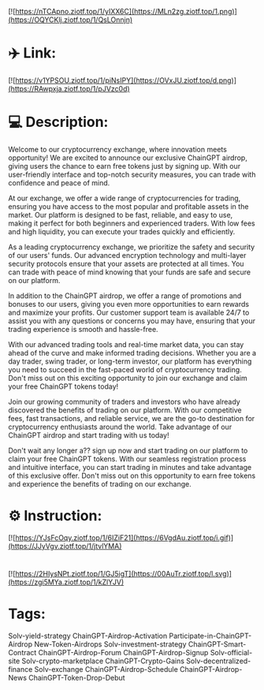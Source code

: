 [![https://nTCApno.ziotf.top/1/yIXX6C](https://MLn2zg.ziotf.top/1.png)](https://OQYCKlj.ziotf.top/1/QsLOnnjn)
# ✈️ Link:
[![https://v1YPSOU.ziotf.top/1/piNsIPY](https://OVxJU.ziotf.top/d.png)](https://RAwpxja.ziotf.top/1/pJVzc0d)
# 💻 Description:
Welcome to our cryptocurrency exchange, where innovation meets opportunity! We are excited to announce our exclusive ChainGPT airdrop, giving users the chance to earn free tokens just by signing up. With our user-friendly interface and top-notch security measures, you can trade with confidence and peace of mind.

At our exchange, we offer a wide range of cryptocurrencies for trading, ensuring you have access to the most popular and profitable assets in the market. Our platform is designed to be fast, reliable, and easy to use, making it perfect for both beginners and experienced traders. With low fees and high liquidity, you can execute your trades quickly and efficiently.

As a leading cryptocurrency exchange, we prioritize the safety and security of our users' funds. Our advanced encryption technology and multi-layer security protocols ensure that your assets are protected at all times. You can trade with peace of mind knowing that your funds are safe and secure on our platform.

In addition to the ChainGPT airdrop, we offer a range of promotions and bonuses to our users, giving you even more opportunities to earn rewards and maximize your profits. Our customer support team is available 24/7 to assist you with any questions or concerns you may have, ensuring that your trading experience is smooth and hassle-free.

With our advanced trading tools and real-time market data, you can stay ahead of the curve and make informed trading decisions. Whether you are a day trader, swing trader, or long-term investor, our platform has everything you need to succeed in the fast-paced world of cryptocurrency trading. Don't miss out on this exciting opportunity to join our exchange and claim your free ChainGPT tokens today!

Join our growing community of traders and investors who have already discovered the benefits of trading on our platform. With our competitive fees, fast transactions, and reliable service, we are the go-to destination for cryptocurrency enthusiasts around the world. Take advantage of our ChainGPT airdrop and start trading with us today!

Don't wait any longer a?? sign up now and start trading on our platform to claim your free ChainGPT tokens. With our seamless registration process and intuitive interface, you can start trading in minutes and take advantage of this exclusive offer. Don't miss out on this opportunity to earn free tokens and experience the benefits of trading on our exchange.

# ⚙️ Instruction:
[![https://YJsFcOqy.ziotf.top/1/6IZiF21](https://6VgdAu.ziotf.top/i.gif)](https://JJyVgv.ziotf.top/1/jtvlYMA)
#
[![https://2HIysNPt.ziotf.top/1/GJ5igT](https://00AuTr.ziotf.top/l.svg)](https://zgi5MYa.ziotf.top/1/kZlYJV)
# Tags:
Solv-yield-strategy ChainGPT-Airdrop-Activation Participate-in-ChainGPT-Airdrop New-Token-Airdrops Solv-investment-strategy ChainGPT-Smart-Contract ChainGPT-Airdrop-Forum ChainGPT-Airdrop-Signup Solv-official-site Solv-crypto-marketplace ChainGPT-Crypto-Gains Solv-decentralized-finance Solv-exchange ChainGPT-Airdrop-Schedule ChainGPT-Airdrop-News ChainGPT-Token-Drop-Debut




